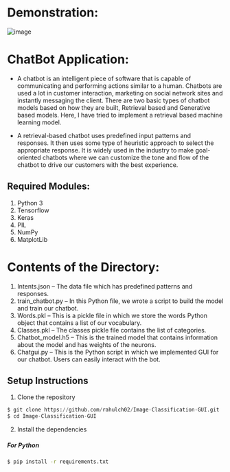 # Demonstration:

![image](https://user-images.githubusercontent.com/73461681/185761262-6a049b51-fdde-4497-bccf-8772730404ea.png)


# ChatBot Application:

* A chatbot is an intelligent piece of software that is capable of communicating and performing actions similar to a human. Chatbots are used a lot in 
customer interaction, marketing on social network sites and instantly messaging the client. There are two basic types of chatbot models based on how 
they are built, Retrieval based and Generative based models. Here, I have tried to implement a retrieval based machine learning model.

* A retrieval-based chatbot uses predefined input patterns and responses. It then uses some type of heuristic approach to select the appropriate response. 
It is widely used in the industry to make goal-oriented chatbots where we can customize the tone and flow of the chatbot to drive our customers with the 
best experience.


## Required Modules:
1) Python 3
2) Tensorflow
3) Keras
4) PIL 
5) NumPy
6) MatplotLib


# Contents of the Directory:

1) Intents.json – The data file which has predefined patterns and responses.
2) train_chatbot.py – In this Python file, we wrote a script to build the model and train our chatbot.
3) Words.pkl – This is a pickle file in which we store the words Python object that contains a list of our vocabulary.
4) Classes.pkl – The classes pickle file contains the list of categories.
5) Chatbot_model.h5 – This is the trained model that contains information about the model and has weights of the neurons.
6) Chatgui.py – This is the Python script in which we implemented GUI for our chatbot. Users can easily interact with the bot.


## Setup Instructions
1) Clone the repository
```python
$ git clone https://github.com/rahulch02/Image-Classification-GUI.git
$ cd Image-Classification-GUI
```

2) Install the dependencies
#####  For Python
```bash
$ pip install -r requirements.txt
```


